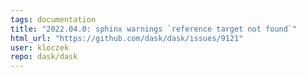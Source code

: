 ```yaml
---
tags: documentation
title: "2022.04.0: sphinx warnings `reference target not found`"
html_url: "https://github.com/dask/dask/issues/9121"
user: kloczek
repo: dask/dask
---
```


